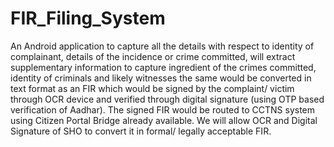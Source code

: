 # FIR_Filing_System
An Android application to capture all the details with respect to identity of complainant, details of the incidence or crime committed, will extract supplementary information to capture ingredient of the crimes committed, identity of criminals and likely witnesses the same would be converted in text format as an FIR which would be signed by the complaint/ victim through OCR device and verified through digital signature (using OTP based verification of Aadhar). The signed FIR would be routed to CCTNS system using Citizen Portal Bridge already available. We will allow OCR and Digital Signature of SHO to convert it in formal/ legally acceptable FIR.

